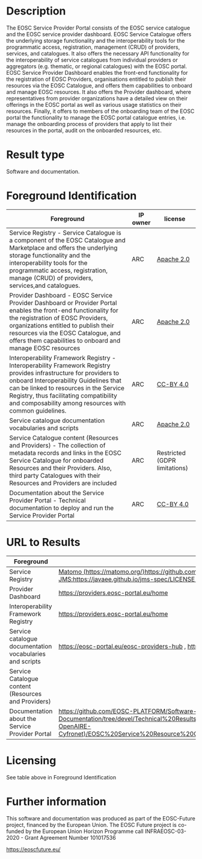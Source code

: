 # Description

The EOSC Service Provider Portal consists of the EOSC service catalogue and the EOSC service provider dashboard. EOSC Service Catalogue offers the underlying storage functionality and the interoperability tools for the programmatic access, registration, management (CRUD) of providers, services, and catalogues. It also offers the necessary API functionality for the interoperability of service catalogues from individual providers or aggregators (e.g. thematic, or regional catalogues) with the EOSC portal.
EOSC Service Provider Dashboard enables the front-end functionality for the registration of EOSC Providers, organisations entitled to publish their resources via the EOSC Catalogue, and offers them capabilities to onboard and manage EOSC resources. It also offers the Provider dashboard, where representatives from provider organizations have a detailed view on their offerings in the EOSC portal as well as various usage statistics on their resources. Finally, it offers to members of the onboarding team of the EOSC portal the functionality to manage the EOSC portal catalogue entries, i.e. manage the onboarding process of providers that apply to list their resources in the portal, audit on the onboarded resources, etc.

# Result type

Software and documentation.

# Foreground Identification

| Foreground | IP owner | license                                                         |
|------------|----------|-----------------------------------------------------------------|
|Service Registry - Service Catalogue is a component of the EOSC Catalogue and Marketplace and offers the underlying storage functionality and the interoperability tools for the programmatic access, registration, manage (CRUD) of providers, services,and catalogues. |ARC| [Apache 2.0](https://www.apache.org/licenses/LICENSE-2.0)       |
|Provider Dashboard - EOSC Service Provider Dashboard or Provider Portal enables the front-end functionality for the registration of EOSC Providers, organizations entitled to publish their resources via the EOSC Catalogue, and offers them capabilities to onboard and manage EOSC resources |ARC| [Apache 2.0](https://www.apache.org/licenses/LICENSE-2.0)       |
|Interoperability Framework Registry - Interoperability Framework Registry provides infrastructure for providers to onboard Interoperability Guidelines that can be linked to resources in the Service Registry, thus facilitating compatibility and composability among resources with common guidelines. |ARC| [CC-BY 4.0](https://creativecommons.org/licenses/by/4.0/deed.es) |
|Service catalogue documentation vocabularies and scripts |ARC| [Apache 2.0](https://www.apache.org/licenses/LICENSE-2.0)       |
|Service Catalogue content (Resources and Providers) - The collection of metadata records and links in the EOSC Service Catalogue for onboarded Resources and their Providers. Also, third party Catalogues with their Resources and Providers are included|ARC|Restricted (GDPR limitations)|
|Documentation about the Service Provider Portal - Technical documentation to deploy and run the Service Provider Portal|ARC| [CC-BY 4.0](https://creativecommons.org/licenses/by/4.0/deed.en) |

# URL to Results

| Foreground | URL|
|------------|----------|
|Service Registry | [Matomo (https://matomo.org/)https://github.com/matomoorg/matomo/blob/master/LICENSE JMS:https://javaee.github.io/jms-spec/LICENSE (CDDL)](https://providers.eosc-portal.eu/home )|
|Provider Dashboard | https://providers.eosc-portal.eu/home|
|Interoperability Framework Registry  | https://providers.eosc-portal.eu/home |
|Service catalogue documentation vocabularies and scripts | https://eosc-portal.eu/eosc-providers-hub , https://providers.eosc-portal.eu/developers|
|Service Catalogue content (Resources and Providers) | |
|Documentation about the Service Provider Portal |https://github.com/EOSC-PLATFORM/Software-Documentation/tree/devel/Technical%20Results/Catalogue%20and%20Marketplace%20(Athena-OpenAIRE-Cyfronet)/EOSC%20Service%20Resource%20Catalogue%20(Athena)/Technical%20Documentation |

# Licensing
See table above in Foreground Identification

# Further information
This software and documentation was produced as part of the EOSC-Future project, financed by the European Union.
The EOSC Future project is co-funded by the European Union Horizon Programme call INFRAEOSC-03-2020 - Grant Agreement Number 101017536

https://eoscfuture.eu/


